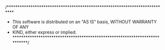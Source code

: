 /***************************************************************************
 * This software is distributed on an "AS IS" basis, WITHOUT WARRANTY OF ANY
 * KIND, either express or implied.
 ***************************************************************************/
